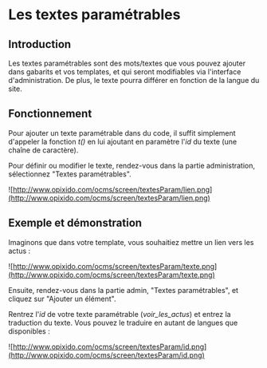 # Les textes paramétrables #

## Introduction ##

Les textes paramétrables sont des mots/textes que vous pouvez ajouter dans gabarits et vos templates, et qui seront modifiables via l'interface d'administration. De plus, le texte pourra différer en fonction de la langue du site.

## Fonctionnement ##

Pour ajouter un texte paramétrable dans du code, il suffit simplement d'appeler la fonction _t()_ en lui ajoutant en paramètre l'_id_ du texte (une chaîne de caractère).

Pour définir ou modifier le texte, rendez-vous dans la partie administration, sélectionnez "Textes paramétrables".

![http://www.opixido.com/ocms/screen/textesParam/lien.png](http://www.opixido.com/ocms/screen/textesParam/lien.png)

## Exemple et démonstration ##

Imaginons que dans votre template, vous souhaitiez mettre un lien vers les actus :

![http://www.opixido.com/ocms/screen/textesParam/texte.png](http://www.opixido.com/ocms/screen/textesParam/texte.png)

Ensuite, rendez-vous dans la partie admin, "Textes paramétrables", et cliquez sur "Ajouter un élément".

Rentrez l'_id_ de votre texte paramétrable (_voir\_les\_actus_) et entrez la traduction du texte. Vous pouvez le traduire en autant de langues que disponibles :

![http://www.opixido.com/ocms/screen/textesParam/id.png](http://www.opixido.com/ocms/screen/textesParam/id.png)